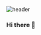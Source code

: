 ![header](https://capsule-render.vercel.app/api?type=waving&color=auto&height=300&section=header&text=Givem2thekey&fontSize=80)

### Hi there 👋

<!--
**Givem2thekey/Givem2thekey** is a ✨ _special_ ✨ repository because its `README.md` (this file) appears on your GitHub profile.

Here are some ideas to get you started:

- 🔭 I’m currently working on ...
- 🌱 I’m currently learning ...
- 👯 I’m looking to collaborate on ...
- 🤔 I’m looking for help with ...
- 💬 Ask me about ...
- 📫 How to reach me: ...
- 😄 Pronouns: ...
- ⚡ Fun fact: ...
-->
